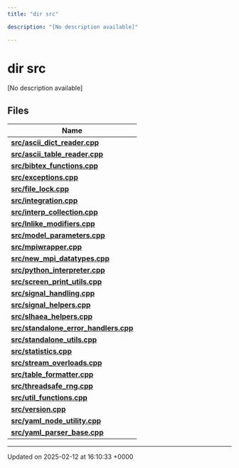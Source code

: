 ```yaml
---
title: "dir src"

description: "[No description available]"

---
```


# dir src

[No description available]

## Files

| Name           |
| -------------- |
| **[src/ascii_dict_reader.cpp](/documentation/code/files/ascii__dict__reader_8cpp/#file-src-ascii-dict-reader-cpp)**  |
| **[src/ascii_table_reader.cpp](/documentation/code/files/ascii__table__reader_8cpp/#file-src-ascii-table-reader-cpp)**  |
| **[src/bibtex_functions.cpp](/documentation/code/files/bibtex__functions_8cpp/#file-src-bibtex-functions-cpp)**  |
| **[src/exceptions.cpp](/documentation/code/files/exceptions_8cpp/#file-src-exceptions-cpp)**  |
| **[src/file_lock.cpp](/documentation/code/files/file__lock_8cpp/#file-src-file-lock-cpp)**  |
| **[src/integration.cpp](/documentation/code/files/integration_8cpp/#file-src-integration-cpp)**  |
| **[src/interp_collection.cpp](/documentation/code/files/interp__collection_8cpp/#file-src-interp-collection-cpp)**  |
| **[src/lnlike_modifiers.cpp](/documentation/code/files/lnlike__modifiers_8cpp/#file-src-lnlike-modifiers-cpp)**  |
| **[src/model_parameters.cpp](/documentation/code/files/model__parameters_8cpp/#file-src-model-parameters-cpp)**  |
| **[src/mpiwrapper.cpp](/documentation/code/files/mpiwrapper_8cpp/#file-src-mpiwrapper-cpp)**  |
| **[src/new_mpi_datatypes.cpp](/documentation/code/files/new__mpi__datatypes_8cpp/#file-src-new-mpi-datatypes-cpp)**  |
| **[src/python_interpreter.cpp](/documentation/code/files/python__interpreter_8cpp/#file-src-python-interpreter-cpp)**  |
| **[src/screen_print_utils.cpp](/documentation/code/files/screen__print__utils_8cpp/#file-src-screen-print-utils-cpp)**  |
| **[src/signal_handling.cpp](/documentation/code/files/signal__handling_8cpp/#file-src-signal-handling-cpp)**  |
| **[src/signal_helpers.cpp](/documentation/code/files/signal__helpers_8cpp/#file-src-signal-helpers-cpp)**  |
| **[src/slhaea_helpers.cpp](/documentation/code/files/slhaea__helpers_8cpp/#file-src-slhaea-helpers-cpp)**  |
| **[src/standalone_error_handlers.cpp](/documentation/code/files/standalone__error__handlers_8cpp/#file-src-standalone-error-handlers-cpp)**  |
| **[src/standalone_utils.cpp](/documentation/code/files/standalone__utils_8cpp/#file-src-standalone-utils-cpp)**  |
| **[src/statistics.cpp](/documentation/code/files/statistics_8cpp/#file-src-statistics-cpp)**  |
| **[src/stream_overloads.cpp](/documentation/code/files/stream__overloads_8cpp/#file-src-stream-overloads-cpp)**  |
| **[src/table_formatter.cpp](/documentation/code/files/table__formatter_8cpp/#file-src-table-formatter-cpp)**  |
| **[src/threadsafe_rng.cpp](/documentation/code/files/threadsafe__rng_8cpp/#file-src-threadsafe-rng-cpp)**  |
| **[src/util_functions.cpp](/documentation/code/files/util__functions_8cpp/#file-src-util-functions-cpp)**  |
| **[src/version.cpp](/documentation/code/files/version_8cpp/#file-src-version-cpp)**  |
| **[src/yaml_node_utility.cpp](/documentation/code/files/yaml__node__utility_8cpp/#file-src-yaml-node-utility-cpp)**  |
| **[src/yaml_parser_base.cpp](/documentation/code/files/yaml__parser__base_8cpp/#file-src-yaml-parser-base-cpp)**  |






-------------------------------

Updated on 2025-02-12 at 16:10:33 +0000
